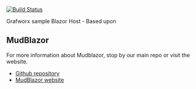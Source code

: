 [![Build Status](https://dev.azure.com/alastair0234/Grafworx/_apis/build/status/Alastair-Pandelus.MudBlazor.Templates?branchName=master)](https://dev.azure.com/alastair0234/Grafworx/_build/latest?definitionId=1&branchName=master)

Grafworx sample Blazor Host - Based upon

## MudBlazor
For more information about Mudblazor, stop by our main repo or visit the website.
- [Github repository](https://github.com/Garderoben/MudBlazor)
- [MudBlazor website](https://mudblazor.com)
